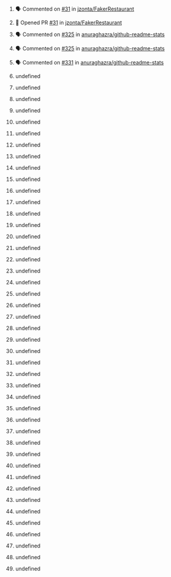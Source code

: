 1. 🗣 Commented on [#31](https://github.com//jzonta/FakerRestaurant/issues/31) in [jzonta/FakerRestaurant](https://github.com//jzonta/FakerRestaurant)

2. 💪 Opened PR [#31](https://github.com//jzonta/FakerRestaurant/pull/31) in [jzonta/FakerRestaurant](https://github.com//jzonta/FakerRestaurant)
3. 🗣 Commented on [#325](https://github.com//anuraghazra/github-readme-stats/issues/325) in [anuraghazra/github-readme-stats](https://github.com//anuraghazra/github-readme-stats)
4. 🗣 Commented on [#325](https://github.com//anuraghazra/github-readme-stats/issues/325) in [anuraghazra/github-readme-stats](https://github.com//anuraghazra/github-readme-stats)
5. 🗣 Commented on [#331](https://github.com//anuraghazra/github-readme-stats/issues/331) in [anuraghazra/github-readme-stats](https://github.com//anuraghazra/github-readme-stats)


6. undefined
7. undefined

8. undefined

9. undefined
10. undefined
11. undefined
12. undefined
13. undefined
14. undefined
15. undefined
16. undefined
17. undefined
18. undefined
19. undefined

20. undefined
21. undefined

22. undefined

23. undefined
24. undefined
25. undefined
26. undefined
27. undefined
28. undefined
29. undefined
30. undefined
31. undefined

32. undefined

33. undefined
34. undefined
35. undefined
36. undefined
37. undefined
38. undefined
39. undefined
40. undefined

41. undefined
42. undefined
43. undefined
44. undefined
45. undefined
46. undefined
47. undefined


48. undefined
49. undefined
